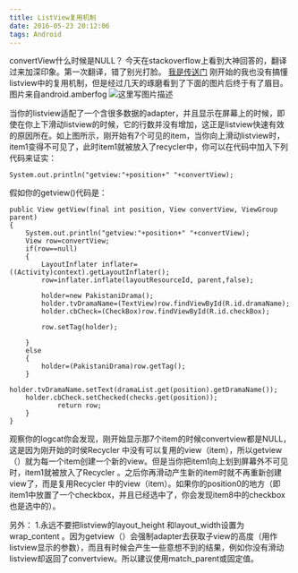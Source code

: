 ```yaml
---
title: ListView复用机制
date: 2016-05-23 20:12:06
tags: Android
---
```


convertView什么时候是NULL？
今天在stackoverflow上看到大神回答的，翻译过来加深印象。第一次翻译，错了别光打脸。
[我是传送门](https://stackoverflow.com/questions/11945563/how-listviews-recycling-mechanism-works/14108676#14108676?newreg=774a8684c47b4c128feb82c4f70b24a9)
刚开始的我也没有搞懂listview中的复用机制，但是经过几天的琢磨看到了下面的图片后终于有了眉目。图片来自android.amberfog 
![这里写图片描述](http://i.stack.imgur.com/VLG9g.jpg)

当你的listview适配了一个含很多数据的adapter，并且显示在屏幕上的时候，即使在你上下滑动listview的时候，它的行数并没有增加，这正是listview快速有效的原因所在。如上图所示，刚开始有7个可见的item，当你向上滑动listview时，item1变得不可见了，此时item1就被放入了recycler中，你可以在代码中加入下列代码来证实：

```
System.out.println("getview:"+position+" "+convertView);
```
假如你的getview()代码是：

```
public View getView(final int position, View convertView, ViewGroup parent)
{
    System.out.println("getview:"+position+" "+convertView);
    View row=convertView;
    if(row==null)
    {
        LayoutInflater inflater=((Activity)context).getLayoutInflater();
        row=inflater.inflate(layoutResourceId, parent,false);

        holder=new PakistaniDrama();
        holder.tvDramaName=(TextView)row.findViewById(R.id.dramaName);
        holder.cbCheck=(CheckBox)row.findViewById(R.id.checkBox);

        row.setTag(holder);

    }
    else
    {
        holder=(PakistaniDrama)row.getTag();
    }
            holder.tvDramaName.setText(dramaList.get(position).getDramaName());
    holder.cbCheck.setChecked(checks.get(position));
            return row;
    }
}
```
观察你的logcat你会发现，刚开始显示那7个item的时候convertview都是NULL，这是因为刚开始的时侯Recycler 中没有可以复用的view（item），所以getview（）就为每一个item创建一个新的view。但是当你把item1向上划到屏幕外不可见时，item1就被放入了Recycler 。之后你再滑动产生新的item时就不再重新创建view了，而是复用Recycler 中的view（item）。如果你的position0的地方（即item1中放置了一个checkbox，并且已经选中了，你会发现item8中的checkbox也是选中的）。

另外：
1.永远不要把listview的layout_height 和layout_width设置为wrap_content 。因为getview（）会强制adapter去获取子view的高度（用作listview显示的参数），而且有时候会产生一些意想不到的结果，例如你没有滑动listview却返回了convertview。所以建议使用match_parent或固定值。
